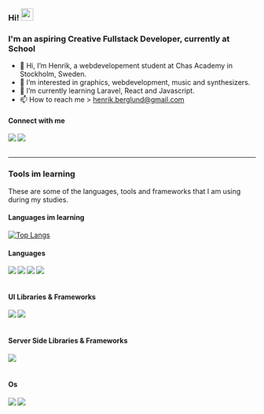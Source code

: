 ### Hi! <img src="https://media.giphy.com/media/hvRJCLFzcasrR4ia7z/giphy.gif" width="25px">

<h3>I'm an aspiring Creative Fullstack Developer, currently at School</h3>


- 👋 Hi, I’m Henrik, a webdevelopement student at Chas Academy in Stockholm, Sweden.
- 👀 I’m interested in graphics, webdevelopment, music and synthesizers.
- 🌱 I’m currently learning Laravel, React and Javascript.
- 📫 How to reach me > henrik.berglund@gmail.com


#### Connect with me

<a href="https://www.linkedin.com/in/henrik-berglund-77109614/"><img align="left" src="https://img.shields.io/badge/LinkedIn-0A66C2?&style=for-the-badge&logo=LinkedIn&logoColor=white" /></a>
<a href="mailto:henrik.berglund@hotmail.com"><img align="left" src="https://img.shields.io/badge/Email-EA4335?&style=for-the-badge&logo=Gmail&logoColor=white" /></a>

<br/><br/>

---

### Tools im learning

<p>These are some of the languages, tools and frameworks that I am using during my studies.</p>

<h4>Languages im learning</h4>
<p>

[![Top Langs](https://github-readme-stats.vercel.app/api/top-langs/?username=Hekski&&theme=github_dark&&hide=jupyter%20notebook,matlab)](https://github.com/anuraghazra/github-readme-stats)
</p>

<h4>Languages</h4>
<p>
  <img align="left" src="https://img.shields.io/badge/HTML-1c1c1c?&style=flat-square&logo=HTML" />
  <img align="left" src="https://img.shields.io/badge/CSS-1c1c1c?&style=flat-square&logo=CSS" />
  <img align="left" src="https://img.shields.io/badge/JavaScript-1c1c1c?&style=flat-square&logo=JavaScript" />
  <!---
  <img align="left" src="https://img.shields.io/badge/TypeScript-1c1c1c?&style=flat-square&logo=TypeScript" />
  --->
  <img align="left" src="https://img.shields.io/badge/PHP-1c1c1c?&style=flat-square&logo=PHP" />
</p>
  
<br/><br/>

<h4>UI Libraries & Frameworks</h4>
<p>
  <img align="left" src="https://img.shields.io/badge/React-1c1c1c?&style=flat-square&logo=React" />
  <!---
  <img align="left" src="https://img.shields.io/badge/Next-1c1c1c?&style=flat-square&logo=Next.js" />
  <img align="left" src="https://img.shields.io/badge/Gatsby-1c1c1c?&style=flat-square&logo=Gatsby" />
  <img align="left" src="https://img.shields.io/badge/Angular-1c1c1c?&style=flat-square&logo=Angular" />
  <img align="left" src="https://img.shields.io/badge/React Native-1c1c1c?&style=flat-square&logo=React" />
  --->
  <img align="left" src="https://img.shields.io/badge/Laravel-1c1c1c?&style=flat-square&logo=Laravel" />
</p>
  
<br/><br/>

<h4>Server Side Libraries & Frameworks</h4>
<p>
  <img align="left" src="https://img.shields.io/badge/Laravel-1c1c1c?&style=flat-square&logo=Laravel" />
</p>

<br/><br/>

<h4>Os</h4>
<p>
  <img align="left" src="https://img.shields.io/badge/MacOs-000000?&style=for-the-badge&logo=Apple&logoColor=white" />
  <img align="left" src="https://img.shields.io/badge/Windows-00979D?&style=for-the-badge&logo=Windows&logoColor=white" />
</p>

<br/><br/>

<!---
Hekski/Hekski is a ✨ special ✨ repository because its `README.md` (this file) appears on your GitHub profile.
You can click the Preview link to take a look at your changes.
--->
